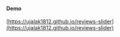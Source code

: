 #### Demo
[https://ujalak1812.github.io/reviews-slider](https://ujalak1812.github.io/reviews-slider)
